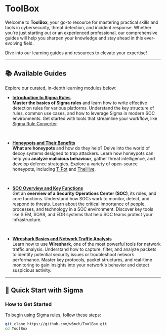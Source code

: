 # ToolBox

Welcome to **ToolBox**, your go-to resource for mastering practical skills and tools in cybersecurity, threat detection, and incident response. Whether you're just starting out or an experienced professional, our comprehensive guides will help you sharpen your knowledge and stay ahead in this ever-evolving field.

Dive into our learning guides and resources to elevate your expertise!

---

## 📚 Available Guides

Explore our curated, in-depth learning modules below:

- [**Introduction to Sigma Rules**](./sigma_rules.md)  
  **Master the basics of Sigma rules** and learn how to write effective detection rules for various platforms. Understand the key structure of rules, common use cases, and how to leverage Sigma in modern SOC environments. Get started with tools that streamline your workflow, like [Sigma Rule Converter](https://sigconverter.io).
<br>

- [**Honeypots and Their Benefits**](./honeypots.md)  
  **What are honeypots** and how do they help? Delve into the world of decoy systems designed to trap attackers. Learn how honeypots can help you **analyze malicious behaviour**, gather threat intelligence, and develop defence strategies. Explore a variety of open-source honeypots, including [T-Pot](https://github.com/telekom-security/tpotce) and [TheHive](https://github.com/TheHive-Project/TheHive).
  
<br>

- [**SOC Overview and Key Functions**](./soc_overview.md)  
  Get an **overview of a Security Operations Center (SOC)**, its roles, and core functions. Understand how SOCs work to monitor, detect, and respond to threats. Learn about the critical importance of people, processes, and technology in a SOC environment. Discover key tools like SIEM, SOAR, and EDR systems that help SOC teams protect your infrastructure.
  
<br>

- [**Wireshark Basics and Network Traffic Analysis**](./wireshark.md)  
  Learn how to use **Wireshark**, one of the most powerful tools for network traffic analysis. Understand how to capture, filter, and analyze packets to identify potential security issues or troubleshoot network performance. Master key protocols, packet structures, and real-time monitoring to gain insights into your network's behavior and detect suspicious activity.

---

## 🚀 Quick Start with Sigma

### How to Get Started

To begin using Sigma rules, follow these steps:

```bash
git clone https://github.com/w3nch/ToolBox.git
cd ToolBox
```

